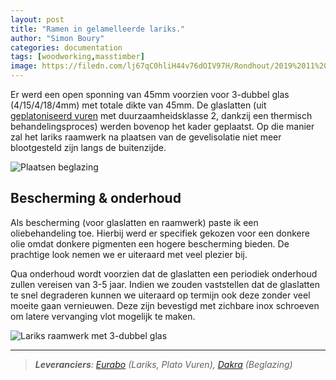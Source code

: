 ```yaml
---
layout: post
title: "Ramen in gelamelleerde lariks."
author: "Simon Boury"
categories: documentation
tags: [woodworking,masstimber]
image: https://filedn.com/lj67qC0hliH44v76dOIV97H/Rondhout/2019%2011%20Black%20Larch/Black-larch-1.jpg
---
```


Er werd een open sponning van 45mm voorzien voor 3-dubbel glas (4/15/4/18/4mm) met totale dikte van 45mm. De glaslatten (uit [geplatoniseerd vuren](https://www.eurabo.be/nl/producten/platowood-vuren-fsc) met duurzaamheidsklasse 2, dankzij een thermisch behandelingsproces) werden bovenop het kader geplaatst. Op die manier zal het lariks raamwerk na plaatsen van de gevelisolatie niet meer blootgesteld zijn langs de buitenzijde.

![Plaatsen beglazing](https://filedn.com/lj67qC0hliH44v76dOIV97H/Rondhout/2019%2011%20Black%20Larch/Black-larch-2.jpg)

## Bescherming & onderhoud
Als bescherming (voor glaslatten en raamwerk) paste ik een oliebehandeling toe. Hierbij werd er specifiek gekozen voor een donkere olie omdat donkere pigmenten een hogere bescherming bieden. De prachtige look nemen we er uiteraard met veel plezier bij.

Qua onderhoud wordt voorzien dat de glaslatten een periodiek onderhoud zullen vereisen van 3-5 jaar. Indien we zouden vaststellen dat de glaslatten te snel degraderen kunnen we uiteraard op termijn ook deze zonder veel moeite gaan vernieuwen. Deze zijn bevestigd met zichbare inox schroeven om latere vervanging vlot mogelijk te maken.

![Lariks raamwerk met 3-dubbel glas](https://filedn.com/lj67qC0hliH44v76dOIV97H/Rondhout/2019%2011%20Black%20Larch/Black-larch-3.jpg)

***

> ***Leveranciers**: [Eurabo](https://www.eurabo.be/nl) (Lariks, Plato Vuren), [Dakra](https://www.dakra.be/) (Beglazing)*
